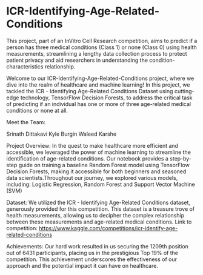 # ICR-Identifying-Age-Related-Conditions
This project, part of an InVitro Cell Research competition, aims to predict if a person has three medical conditions (Class 1) or none (Class 0) using health measurements, streamlining a lengthy data collection process to protect patient privacy and aid researchers in understanding the condition-characteristics relationship.

Welcome to our ICR-Identifying-Age-Related-Conditions project, where we dive into the realm of healthcare and machine learning! In this project, we tackled the ICR - Identifying Age-Related Conditions Dataset using cutting-edge technology, TensorFlow Decision Forests, to address the critical task of predicting if an individual has one or more of three age-related medical conditions or none at all.

Meet the Team:

Srinath Dittakavi
Kyle Burgin
Waleed Karshe

Project Overview:
In the quest to make healthcare more efficient and accessible, we leveraged the power of machine learning to streamline the identification of age-related conditions. Our notebook provides a step-by-step guide on training a baseline Random Forest model using TensorFlow Decision Forests, making it accessible for both beginners and seasoned data scientists.Throughout our journey, we explored various models, including: Logistic Regression, Random Forest and Support Vector Machine (SVM)

Dataset:
We utilized the ICR - Identifying Age-Related Conditions dataset, generously provided for this competition. This dataset is a treasure trove of health measurements, allowing us to decipher the complex relationship between these measurements and age-related medical conditions. Link to competition: https://www.kaggle.com/competitions/icr-identify-age-related-conditions


Achievements:
Our hard work resulted in us securing the 1209th position out of 6431 participants, placing us in the prestigious Top 19% of the competition. This achievement underscores the effectiveness of our approach and the potential impact it can have on healthcare.
